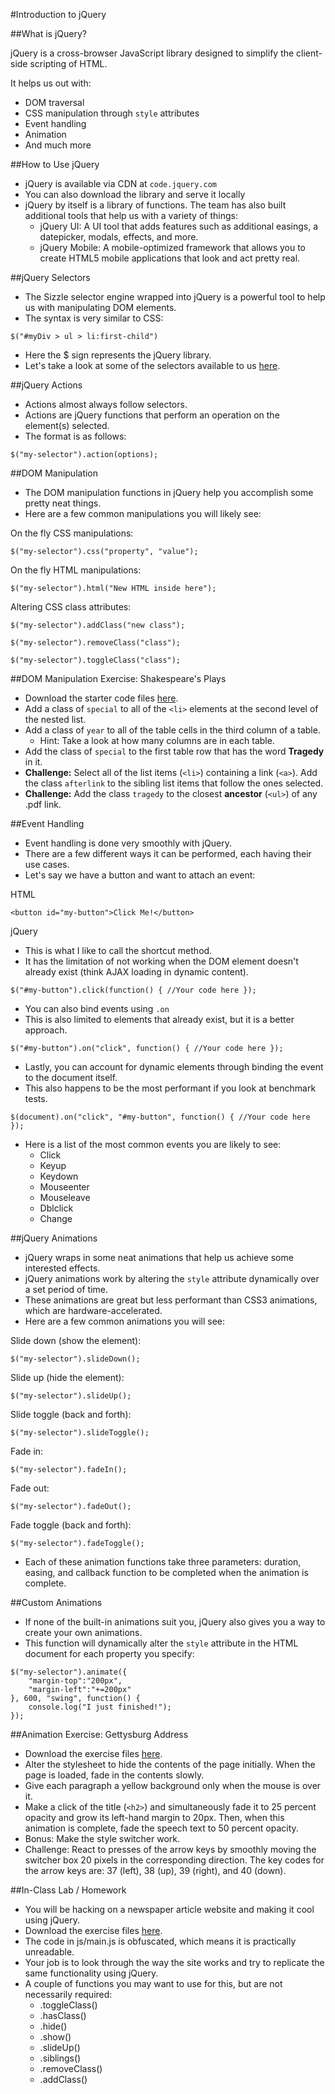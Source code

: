 #Introduction to jQuery

##What is jQuery?

jQuery is a cross-browser JavaScript library designed to simplify the client-side scripting of HTML.

It helps us out with:
- DOM traversal
- CSS manipulation through `style` attributes
- Event handling
- Animation
- And much more

##How to Use jQuery
- jQuery is available via CDN at `code.jquery.com`
- You can also download the library and serve it locally
- jQuery by itself is a library of functions. The team has also built additional tools that help us with a variety of things:
	- jQuery UI: A UI tool that adds features such as additional easings, a datepicker, modals, effects, and more.
	- jQuery Mobile: A mobile-optimized framework that allows you to create HTML5 mobile applications that look and act pretty real.

##jQuery Selectors
- The Sizzle selector engine wrapped into jQuery is a powerful tool to help us with manipulating DOM elements.
- The syntax is very similar to CSS:

```
$("#myDiv > ul > li:first-child")
```

- Here the $ sign represents the jQuery library.
- Let's take a look at some of the selectors available to us [here](http://www.w3schools.com/jquery/jquery_ref_selectors.asp).

##jQuery Actions
- Actions almost always follow selectors.
- Actions are jQuery functions that perform an operation on the element(s) selected.
- The format is as follows:

```
$("my-selector").action(options);
```

##DOM Manipulation
- The DOM manipulation functions in jQuery help you accomplish some pretty neat things.
- Here are a few common manipulations you will likely see:

On the fly CSS manipulations:

```
$("my-selector").css("property", "value");
```

On the fly HTML manipulations:

```
$("my-selector").html("New HTML inside here");
```

Altering CSS class attributes:

```
$("my-selector").addClass("new class");

$("my-selector").removeClass("class");

$("my-selector").toggleClass("class");
```

##DOM Manipulation Exercise: Shakespeare's Plays
- Download the starter code files [here](shakespeares_plays/).
- Add a class of `special` to all of the `<li>` elements at the second level of the nested list.
- Add a class of `year` to all of the table cells in the third column of a table.
	- Hint: Take a look at how many columns are in each table.
- Add the class of `special` to the first table row that has the word **Tragedy** in it.
- **Challenge:** Select all of the list items (`<li>`) containing a link (`<a>`). Add the class `afterlink` to the sibling list items that follow the ones selected.
- **Challenge:** Add the class `tragedy` to the closest **ancestor** (`<ul>`) of any .pdf link.

##Event Handling
- Event handling is done very smoothly with jQuery.
- There are a few different ways it can be performed, each having their use cases.
- Let's say we have a button and want to attach an event:

HTML

```
<button id="my-button">Click Me!</button>
```

jQuery

- This is what I like to call the shortcut method.
- It has the limitation of not working when the DOM element doesn't already exist (think AJAX loading in dynamic content).

```
$("#my-button").click(function() { //Your code here });
```

- You can also bind events using `.on`
- This is also limited to elements that already exist, but it is a better approach.

```
$("#my-button").on("click", function() { //Your code here });
```

- Lastly, you can account for dynamic elements through binding the event to the document itself.
- This also happens to be the most performant if you look at benchmark tests.

```
$(document).on("click", "#my-button", function() { //Your code here });
```

- Here is a list of the most common events you are likely to see:
	- Click
	- Keyup
	- Keydown
	- Mouseenter
	- Mouseleave
	- Dblclick
	- Change

##jQuery Animations
- jQuery wraps in some neat animations that help us achieve some interested effects.
- jQuery animations work by altering the `style` attribute dynamically over a set period of time.
- These animations are great but less performant than CSS3 animations, which are hardware-accelerated.
- Here are a few common animations you will see:

Slide down (show the element):

```
$("my-selector").slideDown();
```

Slide up (hide the element):

```
$("my-selector").slideUp();
```

Slide toggle (back and forth):

```
$("my-selector").slideToggle();
```

Fade in:

```
$("my-selector").fadeIn();
```

Fade out:

```
$("my-selector").fadeOut();
```

Fade toggle (back and forth):

```
$("my-selector").fadeToggle();
```

- Each of these animation functions take three parameters: duration, easing, and callback function to be completed when the animation is complete.

##Custom Animations
- If none of the built-in animations suit you, jQuery also gives you a way to create your own animations.
- This function will dynamically alter the `style` attribute in the HTML document for each property you specify:

```
$("my-selector").animate({
	"margin-top":"200px",
	"margin-left":"+=200px"
}, 600, "swing", function() {
	console.log("I just finished!");
});
```

##Animation Exercise: Gettysburg Address
- Download the exercise files [here](gettysburg_address/).
- Alter the stylesheet to hide the contents of the page initially. When the page is loaded, fade in the contents slowly.
- Give each paragraph a yellow background only when the mouse is over it.
- Make a click of the title (`<h2>`) and simultaneously fade it to 25 percent opacity and grow its left-hand margin to 20px. Then, when this animation is complete, fade the speech text to 50 percent opacity.
- Bonus: Make the style switcher work.
- Challenge: React to presses of the arrow keys by smoothly moving the switcher box 20 pixels in the corresponding direction. The key codes for the arrow keys are: 37 (left), 38 (up), 39 (right), and 40 (down).

##In-Class Lab / Homework
- You will be hacking on a newspaper article website and making it cool using jQuery.
- Download the exercise files [here](divided_times/).
- The code in js/main.js is obfuscated, which means it is practically unreadable.
- Your job is to look through the way the site works and try to replicate the same functionality using jQuery.
- A couple of functions you may want to use for this, but are not necessarily required:
	- .toggleClass()
	- .hasClass()
	- .hide()
	- .show()
	- .slideUp()
	- .siblings()
	- .removeClass()
	- .addClass()